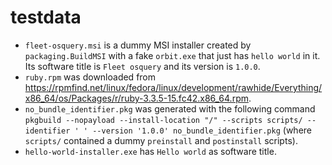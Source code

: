 # testdata

- `fleet-osquery.msi` is a dummy MSI installer created by `packaging.BuildMSI` with a fake `orbit.exe` that just has `hello world` in it. Its software title is `Fleet osquery` and its version is `1.0.0`.
- `ruby.rpm` was downloaded from https://rpmfind.net/linux/fedora/linux/development/rawhide/Everything/x86_64/os/Packages/r/ruby-3.3.5-15.fc42.x86_64.rpm.
- `no_bundle_identifier.pkg` was generated with the following command `pkgbuild --nopayload --install-location "/" --scripts scripts/ --identifier ' ' --version '1.0.0' no_bundle_identifier.pkg` (where `scripts/` contained a dummy `preinstall` and `postinstall` scripts).
- `hello-world-installer.exe` has `Hello world` as software title.